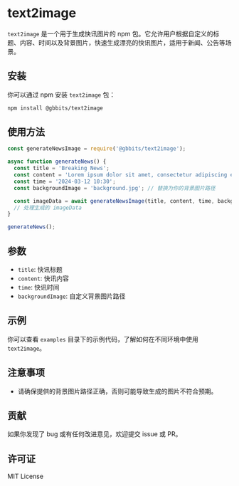 # text2image

`text2image` 是一个用于生成快讯图片的 npm 包。它允许用户根据自定义的标题、内容、时间以及背景图片，快速生成漂亮的快讯图片，适用于新闻、公告等场景。

## 安装

你可以通过 npm 安装 `text2image` 包：

```bash
npm install @gbbits/text2image
```

## 使用方法

```javascript
const generateNewsImage = require('@gbbits/text2image');

async function generateNews() {
  const title = 'Breaking News';
  const content = 'Lorem ipsum dolor sit amet, consectetur adipiscing elit.';
  const time = '2024-03-12 10:30';
  const backgroundImage = 'background.jpg'; // 替换为你的背景图片路径

  const imageData = await generateNewsImage(title, content, time, backgroundImage);
  // 处理生成的 imageData
}

generateNews();
```

## 参数

- `title`: 快讯标题
- `content`: 快讯内容
- `time`: 快讯时间
- `backgroundImage`: 自定义背景图片路径

## 示例

你可以查看 `examples` 目录下的示例代码，了解如何在不同环境中使用 `text2image`。

## 注意事项

- 请确保提供的背景图片路径正确，否则可能导致生成的图片不符合预期。

## 贡献

如果你发现了 bug 或有任何改进意见，欢迎提交 issue 或 PR。

## 许可证

MIT License
